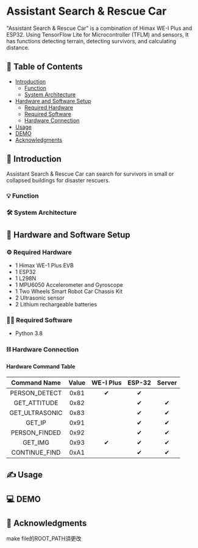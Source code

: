 # Assistant Search & Rescue Car
"Assistant Search & Rescue Car" is a combination of Himax WE-I Plus and ESP32.
Using TensorFlow Lite for Microcontroller (TFLM) and sensors, It has functions detecting terrain, detecting survivors, and calculating distance.

## 📝 Table of Contents
- [Introduction](#introduction)
  - [Function](#function)
  - [System Architecture](#system-architecture)
- [Hardware and Software Setup](#hardware-and-software-setup)
  - [Required Hardware](#required-hardware)
  - [Required Software](#required-software)
  - [Hardware Connection](#hardware-connection)
- [Usage](#usage)
- [DEMO](#demo)
- [Acknowledgments](#acknowledgments)

## 📖 Introduction
Assistant Search & Rescue Car can search for survivors in small or collapsed buildings for disaster rescuers.

### 💡 Function


### 🛠️ System Architecture


## 🧰 Hardware and Software Setup

### ⚙️ Required Hardware
- 1 Himax WE-1 Plus EVB
- 1 ESP32
- 1 L298N
- 1 MPU6050 Accelerometer and Gyroscope
- 1 Two Wheels Smart Robot Car Chassis Kit
- 2 Ultrasonic sensor
- 2 Lithium rechargeable batteries

### 👨‍💻 Required Software
- Python 3.8

### ⛓️ Hardware Connection

#### Hardware Command Table

|   Command Name   | Value | WE-I Plus | ESP-32 | Server |
|:----------------:|:-----:|:---------:|:------:|:------:|
| PERSON_DETECT    | 0x81  | ✔         | ✔      |        |
| GET_ATTITUDE    | 0x82  |           | ✔      | ✔      |
| GET_ULTRASONIC   | 0x83  |           | ✔      | ✔      |
| GET_IP           | 0x91  |           | ✔      | ✔      |
| PERSON_FINDED    | 0x92  |           | ✔      | ✔      |
| GET_IMG          | 0x93  | ✔         | ✔      | ✔      |
| CONTINUE_FIND    | 0xA1  |           | ✔      | ✔      |
## ✍️ Usage

## 💻 DEMO

## 🙏 Acknowledgments

make file的ROOT_PATH須更改
